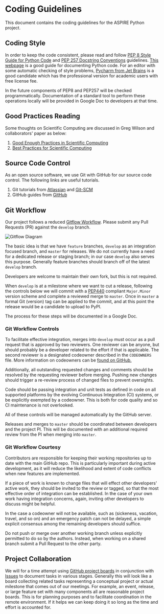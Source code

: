 
# Coding Guidelines

This document contains the coding guidelines for the ASPIRE Python project.

## Coding Style

In order to keep the code consistent, please read and follow [PEP 8 Style Guide for Python Code](https://www.python.org/dev/peps/pep-0008)
and [PEP 257 Docstring Conventions](https://www.python.org/dev/peps/pep-0257/) guidelines. [This webpage](https://realpython.com/documenting-python-code/) is a good guide for documenting Python code.
For an editor with some automatic checking of style problems, [Pycharm from Jet Brains](https://www.jetbrains.com/pycharm/)
is a good candidate which has the professional version for academic users with free license fee.

In the future components of PEP8 and PEP257 will be checked programmatically.  Documentation of a standard tool to perform
these operations locally will be provided in Google Doc to developers at that time.

## Good Practices Reading

Some thoughts on Scientific Computing are discussed in Greg Wilson and collaborators' paper as below:

 1. [Good Enough Practices in Scientific Computing]( https://doi.org/10.1371/journal.pcbi.1005510)
 2. [Best Practices for Scientific Computing]( https://doi.org/10.1371/journal.pbio.1001745)

## Source Code Control

As an open source software, we use Git with GitHub for our source code control.
The following links are useful tutorials.
1. Git tutorials from [Atlassian](https://www.atlassian.com/git/tutorials) and [Git-SCM](https://git-scm.com/docs/gittutorial)
2. GitHub guides from [GitHub](https://guides.github.com/)

## Git Workflow

Our project follows a reduced [Gitflow Workflow](https://www.atlassian.com/git/tutorials/comparing-workflows/gitflow-workflow).
Please submit any Pull Requests (PR) against the `develop` branch.

![Gitflow Diagram](https://wac-cdn.atlassian.com/dam/jcr:61ccc620-5249-4338-be66-94d563f2843c/05%20(2).svg?cdnVersion=357)

The basic idea is that we have `feature` branches,  `develop` as an integration focused branch, and `master` for releases.
We do not currently have a need for a dedicated release or staging branch; in our case `develop` also serves this purpose.
Generally feature branches should branch off of the latest `develop` branch.

Developers are welcome to maintain their own fork, but this is not required.

When `develop` is at a milestone where we want to cut a release,
following the controls below we will commit with a
[PEP440](https://www.python.org/dev/peps/pep-0440/)
compliant `Major.Minor` version scheme
and complete a reviewed merge to `master`.
Once in `master` a formal Git (version) tag can be applied to the commit,
and at this point the release would be a candidate to upload to PyPI.

The process for these steps will be documented in a Google Doc.

###  Git Workflow Controls

To facilitate effective integration, merges into `develop` must occur as a pull request that is approved by two reviewers.
One reviewer can be anyone, but should probably be a developer related to the effort if that is applicable.
The second reviewer is a designated codeowner described in the `CODEOWNERS` file.
More information on codeowners can be [found on GitHub.](https://help.github.com/en/github/creating-cloning-and-archiving-repositories/about-code-owners)

Additionally, all outstanding requested changes and comments should be resolved
by the requesting reviewer before merging.
Pushing new changes should trigger a re-review process
of changed files to prevent oversights.  

Code should be passing integration and unit tests as defined in code on all
supported platforms by the evolving Continuous Integration (CI) systems,
or be explicitly exempted by a codeowner.
This is both for code quality and so CI maintenance is not overlooked.

All of these controls will be managed automatically by the GitHub server.

Releases and merges to `master` should be coordinated between developers and the project PI.
This will be documented with an additional required review from the PI when merging into `master`.

### Git Workflow Courtesy

Contributors are responsible for keeping their working repositories up to date with the main GitHub repo.
This is particularly important during active development,
as it will reduce the likelihood and extent of code conflicts
when new features are implemented.

If a piece of work is known to change files that will effect other developers' active work, they should be invited to the review or tagged,
so that the most effective order of integration can be established.  In the case of your own work having integration
concerns, again, inviting other developers to discuss might be helpful.

In the case a codeowner will not be available, such as (sickeness, vacation, travel, and so on)
and an emergency patch can not be delayed, a simple explicit consensus among
the remaining developers should suffice.

Do not push or merge over another working branch unless explicitly permitted to do so by the authors.
Instead, when working on a shared branch submit a Pull Request to the other party.

## Project Collaboration

We will for a time attempt using
[GitHub project boards](https://help.github.com/en/github/managing-your-work-on-github/about-project-boards)
in conjunction with
[Issues](https://help.github.com/en/github/managing-your-work-on-github/about-issues)
to document tasks in various stages.
Generally this will look like a board collecting related tasks representing a conceptual project or
actual milestone that comes out of our meetings.  For example, an event, release, or large feature set
with many components all are reasonable project boards.  This is for planning purposes and to facilitate coordination
in the remote environment. If it helps we can keep doing it so long as the time and effort is accounted for.

